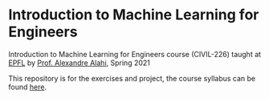 # Introduction to Machine Learning for Engineers

Introduction to Machine Learning for Engineers course  (CIVIL-226) taught at [EPFL](https://www.epfl.ch/en/) by [Prof. Alexandre Alahi](https://people.epfl.ch/alexandre.alahi?lang=en), Spring 2021

This repository is for the exercises and project, the course syllabus can be found [here](https://edu.epfl.ch/coursebook/en/introduction-to-machine-learning-for-engineers-CIVIL-226).

